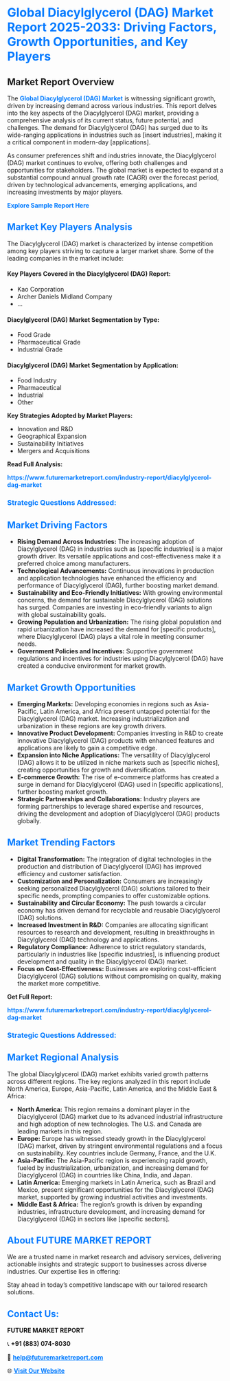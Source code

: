 <h1 style="color: #007BFF;">Global Diacylglycerol (DAG) Market Report 2025-2033: Driving Factors, Growth Opportunities, and Key Players</h1>

<section id="overview">
<h2>Market Report Overview</h2>
<p>The <a href="https://www.futuremarketreport.com/industry-report/diacylglycerol-dag-market" style="color: #007BFF; text-decoration: none;"><strong>Global Diacylglycerol (DAG) Market</strong></a> is witnessing significant growth, driven by increasing demand across various industries. This report delves into the key aspects of the Diacylglycerol (DAG) market, providing a comprehensive analysis of its current status, future potential, and challenges. The demand for Diacylglycerol (DAG) has surged due to its wide-ranging applications in industries such as [insert industries], making it a critical component in modern-day [applications].</p>
<p>As consumer preferences shift and industries innovate, the Diacylglycerol (DAG) market continues to evolve, offering both challenges and opportunities for stakeholders. The global market is expected to expand at a substantial compound annual growth rate (CAGR) over the forecast period, driven by technological advancements, emerging applications, and increasing investments by major players.</p>
</section>

<section id="overview">
<p><a href="https://www.futuremarketreport.com/request-sample/reportId=91057" style="color: #007BFF; text-decoration: none;"><strong>Explore Sample Report Here</strong></a></p>
</section>

<section id="key-players">
<h2 style="color: #007BFF;">Market Key Players Analysis</h2>
<p>The Diacylglycerol (DAG) market is characterized by intense competition among key players striving to capture a larger market share. Some of the leading companies in the market include:</p>
<h4>Key Players Covered in the Diacylglycerol (DAG) Report:</h4>
<ul><li>Kao Corporation</li><li>Archer Daniels Midland Company</li><li>...</li></ul>
<h4>Diacylglycerol (DAG) Market Segmentation by Type:</h4>
<ul><li>Food Grade</li><li>Pharmaceutical Grade</li><li>Industrial Grade</li></ul>

<h4>Diacylglycerol (DAG) Market Segmentation by Application:</h4>
<ul><li>Food Industry</li><li>Pharmaceutical</li><li>Industrial</li><li>Other</li></ul>
<p><strong>Key Strategies Adopted by Market Players:</strong></p>
<ul>
<li>Innovation and R&D</li>
<li>Geographical Expansion</li>
<li>Sustainability Initiatives</li>
<li>Mergers and Acquisitions</li>
</ul>
</section>

<section>
<p><strong>Read Full Analysis: </strong></p><a href="https://www.futuremarketreport.com/industry-report/diacylglycerol-dag-market" style="color: #007BFF; text-decoration: none;"><strong>https://www.futuremarketreport.com/industry-report/diacylglycerol-dag-market</strong></a>
<h3 style="color: #007BFF;">Strategic Questions Addressed:</h3>
</section>

<section id="driving-factors">
<h2 style="color: #007BFF;">Market Driving Factors</h2>
<ul>
<li><strong>Rising Demand Across Industries:</strong> The increasing adoption of Diacylglycerol (DAG) in industries such as [specific industries] is a major growth driver. Its versatile applications and cost-effectiveness make it a preferred choice among manufacturers.</li>
<li><strong>Technological Advancements:</strong> Continuous innovations in production and application technologies have enhanced the efficiency and performance of Diacylglycerol (DAG), further boosting market demand.</li>
<li><strong>Sustainability and Eco-Friendly Initiatives:</strong> With growing environmental concerns, the demand for sustainable Diacylglycerol (DAG) solutions has surged. Companies are investing in eco-friendly variants to align with global sustainability goals.</li>
<li><strong>Growing Population and Urbanization:</strong> The rising global population and rapid urbanization have increased the demand for [specific products], where Diacylglycerol (DAG) plays a vital role in meeting consumer needs.</li>
<li><strong>Government Policies and Incentives:</strong> Supportive government regulations and incentives for industries using Diacylglycerol (DAG) have created a conducive environment for market growth.</li>
</ul>
</section>

<section id="growth-opportunities">
<h2 style="color: #007BFF;">Market Growth Opportunities</h2>
<ul>
<li><strong>Emerging Markets:</strong> Developing economies in regions such as Asia-Pacific, Latin America, and Africa present untapped potential for the Diacylglycerol (DAG) market. Increasing industrialization and urbanization in these regions are key growth drivers.</li>
<li><strong>Innovative Product Development:</strong> Companies investing in R&D to create innovative Diacylglycerol (DAG) products with enhanced features and applications are likely to gain a competitive edge.</li>
<li><strong>Expansion into Niche Applications:</strong> The versatility of Diacylglycerol (DAG) allows it to be utilized in niche markets such as [specific niches], creating opportunities for growth and diversification.</li>
<li><strong>E-commerce Growth:</strong> The rise of e-commerce platforms has created a surge in demand for Diacylglycerol (DAG) used in [specific applications], further boosting market growth.</li>
<li><strong>Strategic Partnerships and Collaborations:</strong> Industry players are forming partnerships to leverage shared expertise and resources, driving the development and adoption of Diacylglycerol (DAG) products globally.</li>
</ul>
</section>

<section id="trending-factors">
<h2 style="color: #007BFF;">Market Trending Factors</h2>
<ul>
<li><strong>Digital Transformation:</strong> The integration of digital technologies in the production and distribution of Diacylglycerol (DAG) has improved efficiency and customer satisfaction.</li>
<li><strong>Customization and Personalization:</strong> Consumers are increasingly seeking personalized Diacylglycerol (DAG) solutions tailored to their specific needs, prompting companies to offer customizable options.</li>
<li><strong>Sustainability and Circular Economy:</strong> The push towards a circular economy has driven demand for recyclable and reusable Diacylglycerol (DAG) solutions.</li>
<li><strong>Increased Investment in R&D:</strong> Companies are allocating significant resources to research and development, resulting in breakthroughs in Diacylglycerol (DAG) technology and applications.</li>
<li><strong>Regulatory Compliance:</strong> Adherence to strict regulatory standards, particularly in industries like [specific industries], is influencing product development and quality in the Diacylglycerol (DAG) market.</li>
<li><strong>Focus on Cost-Effectiveness:</strong> Businesses are exploring cost-efficient Diacylglycerol (DAG) solutions without compromising on quality, making the market more competitive.</li>
</ul>
</section>

<section>
<p><strong>Get Full Report: </strong></p><a href="https://www.futuremarketreport.com/industry-report/diacylglycerol-dag-market" style="color: #007BFF; text-decoration: none;"><strong>https://www.futuremarketreport.com/industry-report/diacylglycerol-dag-market</strong></a>
<h3 style="color: #007BFF;">Strategic Questions Addressed:</h3>
</section>


<section id="regional-analysis">
<h2 style="color: #007BFF;">Market Regional Analysis</h2>
<p>The global Diacylglycerol (DAG) market exhibits varied growth patterns across different regions. The key regions analyzed in this report include North America, Europe, Asia-Pacific, Latin America, and the Middle East & Africa:</p>
<ul>
<li><strong>North America:</strong> This region remains a dominant player in the Diacylglycerol (DAG) market due to its advanced industrial infrastructure and high adoption of new technologies. The U.S. and Canada are leading markets in this region.</li>
<li><strong>Europe:</strong> Europe has witnessed steady growth in the Diacylglycerol (DAG) market, driven by stringent environmental regulations and a focus on sustainability. Key countries include Germany, France, and the U.K.</li>
<li><strong>Asia-Pacific:</strong> The Asia-Pacific region is experiencing rapid growth, fueled by industrialization, urbanization, and increasing demand for Diacylglycerol (DAG) in countries like China, India, and Japan.</li>
<li><strong>Latin America:</strong> Emerging markets in Latin America, such as Brazil and Mexico, present significant opportunities for the Diacylglycerol (DAG) market, supported by growing industrial activities and investments.</li>
<li><strong>Middle East & Africa:</strong> The region’s growth is driven by expanding industries, infrastructure development, and increasing demand for Diacylglycerol (DAG) in sectors like [specific sectors].</li>
</ul>
</section>

<footer>
<h2 style="color: #007BFF;">About FUTURE MARKET REPORT</h2>
<p>We are a trusted name in market research and advisory services, delivering actionable insights and strategic support to businesses across diverse industries. Our expertise lies in offering:</p>

<p>Stay ahead in today’s competitive landscape with our tailored research solutions.</p>

<h2 style="color: #007BFF;">Contact Us:</h2>
<p><strong>FUTURE MARKET REPORT</strong></p>
<p>📞 <strong>+91 (883) 074-8030</strong></p>
<p>📧 <strong><a href="mailto:help@futuremarketreport.com" style="color: #007BFF;">help@futuremarketreport.com</a></strong></p>
<p>🌐 <strong><a href="https://www.futuremarketreport.com/" style="color: #007BFF;">Visit Our Website</a></strong></p>
</footer>